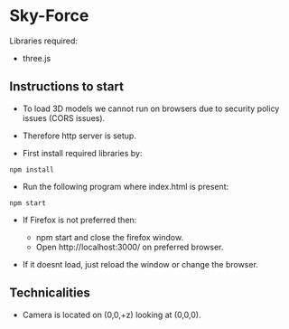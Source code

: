 # Sky-Force

Libraries required:
- three.js

## Instructions to start
- To load 3D models we cannot run on browsers due to security policy issues (CORS issues).
- Therefore http server is setup.

- First install required libraries by:

```
npm install
```
- Run the following program where index.html is present:
```
npm start
```

- If Firefox is not preferred then:
    - npm start and close the firefox window.
    - Open http://localhost:3000/ on preferred browser.

- If it doesnt load, just reload the window or change the browser.

## Technicalities

- Camera is located on (0,0,+z) looking at (0,0,0).
